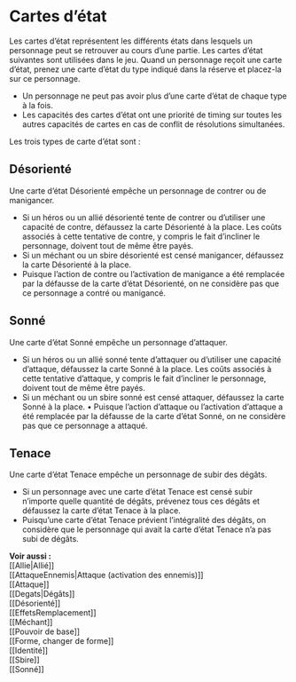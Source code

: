 # Cartes d’état
Les cartes d’état représentent les différents états dans lesquels un personnage peut se retrouver au cours d’une partie. Les cartes d’état suivantes sont utilisées dans le jeu. Quand un personnage reçoit une carte d’état, prenez une carte d’état du type indiqué dans la réserve et placez-la sur ce personnage.
- Un personnage ne peut pas avoir plus d’une carte d’état de chaque type à la fois.
- Les capacités des cartes d’état ont une priorité de timing sur toutes les autres capacités de cartes en cas de conflit de résolutions simultanées.

Les trois types de carte d’état sont :

## Désorienté
Une carte d’état Désorienté empêche un personnage de contrer ou de manigancer.
- Si un héros ou un allié désorienté tente de contrer ou d’utiliser une capacité de contre, défaussez la carte Désorienté à la place. Les coûts associés à cette tentative de contre, y compris le fait d’incliner le personnage, doivent tout de même être payés.
- Si un méchant ou un sbire désorienté est censé manigancer, défaussez la carte Désorienté à la place.
- Puisque l’action de contre ou l’activation de manigance a été remplacée par la défausse de la carte d’état Désorienté, on ne considère pas que ce personnage a contré ou manigancé.

## Sonné
Une carte d’état Sonné empêche un personnage d’attaquer.
- Si un héros ou un allié sonné tente d’attaquer ou d’utiliser une capacité d’attaque, défaussez la carte Sonné à la place. Les coûts associés à cette tentative d’attaque, y compris le fait d’incliner le personnage, doivent tout de même être payés.
- Si un méchant ou un sbire sonné est censé attaquer, défaussez la carte Sonné à la place. • Puisque l’action d’attaque ou l’activation d’attaque a été remplacée par la défausse de la carte d’état Sonné, on ne considère pas que ce personnage a attaqué.

## Tenace
Une carte d’état Tenace empêche un personnage de subir des dégâts.
- Si un personnage avec une carte d’état Tenace est censé subir n’importe quelle quantité de dégâts, prévenez tous ces dégâts et défaussez la carte d’état Tenace à la place.
- Puisqu’une carte d’état Tenace prévient l’intégralité des dégâts, on considère que le personnage qui avait la carte d’état Tenace n’a pas subi de dégâts.

**Voir aussi :**  
[[Allie|Allié]]  
[[AttaqueEnnemis|Attaque (activation des ennemis)]]  
[[Attaque]]  
[[Degats|Dégâts]]  
[[Désorienté]]  
[[EffetsRemplacement]]  
[[Méchant]]  
[[Pouvoir de base]]  
[[Forme, changer de forme]]  
[[Identité]]  
[[Sbire]]  
[[Sonné]]